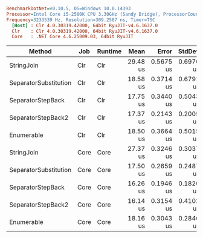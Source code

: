 ``` ini

BenchmarkDotNet=v0.10.5, OS=Windows 10.0.14393
Processor=Intel Core i5-2500K CPU 3.30GHz (Sandy Bridge), ProcessorCount=4
Frequency=3233539 Hz, Resolution=309.2587 ns, Timer=TSC
  [Host] : Clr 4.0.30319.42000, 64bit RyuJIT-v4.6.1637.0
  Clr    : Clr 4.0.30319.42000, 64bit RyuJIT-v4.6.1637.0
  Core   : .NET Core 4.6.25009.03, 64bit RyuJIT


```
 |                Method |  Job | Runtime |     Mean |     Error |    StdDev |      Min |      Max |   Median | Rank |  Gen 0 | Allocated |
 |---------------------- |----- |-------- |---------:|----------:|----------:|---------:|---------:|---------:|-----:|-------:|----------:|
 |            StringJoin |  Clr |     Clr | 29.48 us | 0.5675 us | 0.6970 us | 28.77 us | 30.91 us | 29.13 us |    7 | 4.9133 |   16.3 kB |
 | SeparatorSubstitution |  Clr |     Clr | 18.58 us | 0.3714 us | 0.6791 us | 17.57 us | 20.41 us | 18.48 us |    5 | 5.1154 |  16.27 kB |
 |     SeparatorStepBack |  Clr |     Clr | 17.75 us | 0.3440 us | 0.5043 us | 17.08 us | 18.96 us | 17.78 us |    3 | 4.9780 |  16.27 kB |
 |    SeparatorStepBack2 |  Clr |     Clr | 17.37 us | 0.2143 us | 0.2005 us | 17.04 us | 17.70 us | 17.37 us |    2 | 4.9540 |  16.27 kB |
 |            Enumerable |  Clr |     Clr | 18.50 us | 0.3664 us | 0.5015 us | 17.78 us | 19.47 us | 18.46 us |    5 | 4.9995 |  16.27 kB |
 |            StringJoin | Core |    Core | 27.37 us | 0.3246 us | 0.3037 us | 26.70 us | 27.84 us | 27.32 us |    6 | 4.9540 |  16.26 kB |
 | SeparatorSubstitution | Core |    Core | 17.50 us | 0.2659 us | 0.2487 us | 17.15 us | 17.96 us | 17.46 us |    2 | 4.9296 |  16.22 kB |
 |     SeparatorStepBack | Core |    Core | 16.26 us | 0.1946 us | 0.1820 us | 15.94 us | 16.50 us | 16.29 us |    1 | 4.9851 |  16.22 kB |
 |    SeparatorStepBack2 | Core |    Core | 16.14 us | 0.3154 us | 0.4102 us | 15.65 us | 17.02 us | 16.05 us |    1 | 5.1823 |  16.22 kB |
 |            Enumerable | Core |    Core | 18.16 us | 0.3043 us | 0.2846 us | 17.78 us | 18.67 us | 18.03 us |    4 | 4.9377 |  16.22 kB |
